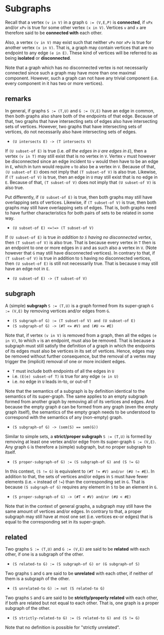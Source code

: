 
<!-- ======================================================================= -->
# Subgraphs

Recall that a vertex `(v in V)` in a graph `G := (V,E,P)` is **connected**,
if `vPx` and/or `xPv` is true for some other vertex `(x in V)`. Vertices `v`
and `x` are therefore said to be **connected with** each other.

Also, a vertex `(v in V)` may exist such that neither `vPx` nor `xPv` is true
for another vertex `(x in V)`. That is, a graph may contain vertices that are
no endpoint to any edge `(e in E)`. These kind of vertices will be referred
to as being **isolated** or **disconnected**.

Note that a graph which has no disconnected vertex is not necessarily connected
since such a graph may have more than one maximal component. However, such a
graph can not have any trivial component (i.e. every component in it has two
or more vertices).

<!-- ======================================================================= -->
## remarks

In general, if graphs `S := (T,U)` and `G := (V,E)` have an edge in common,
then both graphs also share both of the endpoints of that edge. Because of
that, two graphs that have intersecting sets of edges also have intersecting
sets of vertices. However, two graphs that have intersecting sets of vertices,
do not necessarily also have intersecting sets of edges.

* `(U intersects E) -> (T intersects V)`

If `(U subset-of E)` is true (i.e. *all the edges in `U` are edges in `E`*),
then a vertex `(v in T)` may still exist that is no vertex in `V`. Vertex `v`
must however be disconnected since an edge incident to `v` would then have to
be an edge in `E`, which in turn would require `v` to also be a vertex in `V`.
Because of that, `(U subset-of E)` does not imply that `(T subset-of V)` is
also true. Likewise, if `(T subset-of V)` is true, then an edge in `U` may
still exist that is no edge in `E`. Because of that, `(T subset-of V)` does
not imply that `(U subset-of V)` is also true.

Put differently, if `(U subset-of E)` is true, then both graphs may still have
overlapping sets of vertices. Likewise, if `(T subset-of V)` is true, then both
graphs may still have overlapping sets of edges. That is, both graphs need to
have further characteristics for both pairs of sets to be related in some way.

* `(U subset-of E) <=!=> (T subset-of V)`

If `(U subset-of E)` is true *in addition to `S` having no disconnected vertex*,
then `(T subset-of V)` is also true. That is because every vertex in `T` then
is an endpoint to one or more edges in `U` and as such also a vertex in `V`.
(Note however that `G` may still have disconnected vertices). In contrary to
that, if `(T subset-of V)` is true in addition to `S` having no disconnected
vertices, then `(U subset-of E)` is still not necessarily true. That is because
`U` may still have an edge not in `E`.

* `(U subset-of E) -> (T subset-of V)`

<!-- ======================================================================= -->
## subgraph

A (simple) **subgraph** `S := (T,U)` is a graph formed from its super-graph
`G := (V,E)` by removing vertices and/or edges from `G`.

* `(S subgraph-of G) := (T subset-of V) and (U subset-of E)`
* `(S subgraph-of G) -> (#T <= #V) and (#U <= #E)`

Note that, if vertex `(v in V)` is removed from a graph, then all the edges
`(e in V)`, to which `v` is an endpoint, must also be removed. That is because
a subgraph must still satisfy the definition of a graph in which the endpoints
of its edges must also be vertices in its set of vertices. Hence, edges may be
removed without further consequence, but the removal of a vertex may trigger
the (implicit) removal of one or more incident edges.

* `T` must include both endpoints of all the edges in `U`
* i.e. `(E(e) subset-of T)` is true for any edge `(e in U)`
* i.e. no edge in `U` leads in-to, or out-of `T`

Note that the semantics of a subgraph is by definition identical to the
semantics of its super-graph. The same applies to an empty subgraph formed
from another graph by removing all of its vertices and edges. And because the
empty graph `Ø` can be formed from any graph (even the empty graph itself),
the semantics of the empty graph needs to be understood to correspond with
the semantics of any (non-empty) graph.

* `(S subgraph-of G) -> (sem(S) == sem(G))`

Similar to simple sets, a **strict/proper subgraph** `S := (T,U)` is formed by
removing at least one vertex and/or edge from its super-graph `G := (V,E)`. Any
graph `G` is therefore a (simple) subgraph, but no proper subgraph to itself.

* `(S proper-subgraph-of G) := (S subgraph-of G) and (S != G)`

In this context, `(S != G)` is equivalent to `(#T != #V) and/or (#U != #E)`.
In addition to that, the sets of vertices and/or edges in `S` must have fewer
elements (i.e. `<` instead of `!=`) than the corresponding set in `G`. That is
because `(S subgraph-of G)` requires any element in `S` to be an element in `G`.

* `(S proper-subgraph-of G) -> (#T < #V) and/or (#U < #E)`

Note that in the context of general graphs, a subgraph may still have the
same amount of vertices and/or edges. In contrary to that, a proper subgraph
may still have at most one set (i.e. vertices ex-or edges) that is equal to
the corresponding set in its super-graph.

<!-- ======================================================================= -->
## related

Two graphs `S := (T,U)` and `G := (V,E)` are said to be **related**
with each other, if one is a subgraph of the other.

* `(S related-to G) := (S subgraph-of G) or (G subgraph-of S)`

Two graphs `S` and `G` are said to be **unrelated** with each other,
if neither of them is a subgraph of the other.

* `(S unrelated-to G) := not (S related-to G)`

Two graphs `S` and `G` are said to be **strictly/properly related**
with each other, if both are related but not equal to each other.
That is, one graph is a proper subgraph of the other.

* `(S strictly-related-to G) := (S related-to G) and (S != G)`

Note that no definition is possible for "strictly unrelated".
